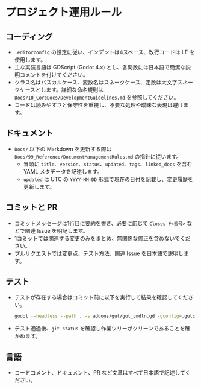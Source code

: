 # プロジェクト運用ルール

## コーディング
- `.editorconfig` の設定に従い、インデントは4スペース、改行コードは LF を使用します。
- 主な実装言語は GDScript (Godot 4.x) とし、各関数には日本語で簡潔な説明コメントを付けてください。
- クラス名はパスカルケース、変数名はスネークケース、定数は大文字スネークケースとします。詳細な命名規則は `Docs/10_CoreDocs/DevelopmentGuidelines.md` を参照してください。
- コードは読みやすさと保守性を重視し、不要な処理や曖昧な表現は避けます。

## ドキュメント
- `Docs/` 以下の Markdown を更新する際は `Docs/99_Reference/DocumentManagementRules.md` の指針に従います。
    - 冒頭に `title`、`version`、`status`、`updated`、`tags`、`linked_docs` を含む YAML メタデータを記述します。
    - `updated` は UTC の `YYYY-MM-DD` 形式で現在の日付を記載し、変更履歴を更新します。

## コミットと PR
- コミットメッセージは1行目に要約を書き、必要に応じて `Closes #<番号>` などで関連 Issue を明記します。
- 1コミットでは関連する変更のみをまとめ、無関係な修正を含めないでください。
- プルリクエストでは変更点、テスト方法、関連 Issue を日本語で説明します。

## テスト
- テストが存在する場合はコミット前に以下を実行して結果を確認してください。
  ```bash
  godot --headless --path . -s addons/gut/gut_cmdln.gd -gconfig=.gutconfig.json
  ```
- テスト通過後、`git status` を確認し作業ツリーがクリーンであることを確かめます。

## 言語
- コードコメント、ドキュメント、PR など文章はすべて日本語で記述してください。
